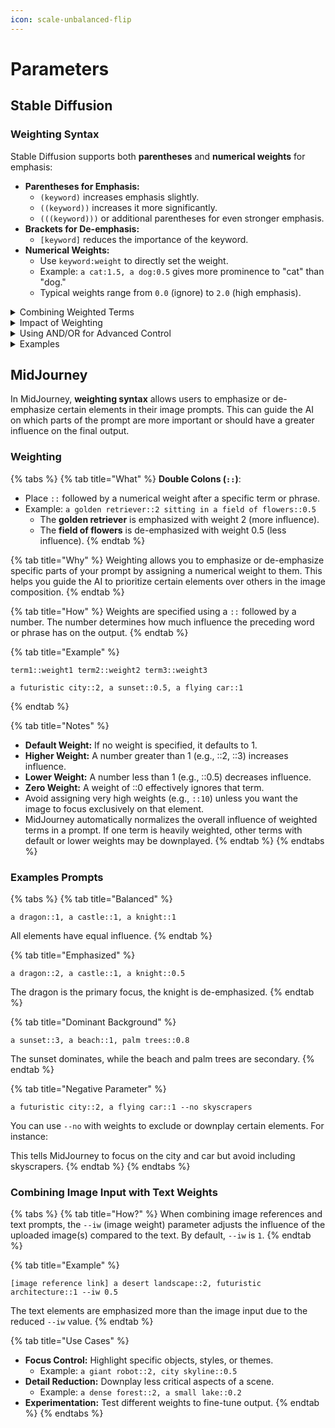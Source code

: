 ```yaml
---
icon: scale-unbalanced-flip
---
```


# Parameters

## Stable Diffusion

### **Weighting Syntax**

Stable Diffusion supports both **parentheses** and **numerical weights** for emphasis:

* **Parentheses for Emphasis:**
  * `(keyword)` increases emphasis slightly.
  * `((keyword))` increases it more significantly.
  * `(((keyword)))` or additional parentheses for even stronger emphasis.
* **Brackets for De-emphasis:**
  * `[keyword]` reduces the importance of the keyword.
* **Numerical Weights:**
  * Use `keyword:weight` to directly set the weight.
  * Example: `a cat:1.5, a dog:0.5` gives more prominence to "cat" than "dog."
  * Typical weights range from `0.0` (ignore) to `2.0` (high emphasis).

<details>

<summary>Combining Weighted Terms</summary>

Stable Diffusion allows complex prompts with weighted phrases:

*   **Example Prompt:**

    {% code overflow="wrap" %}
    ```
    A beautiful ((sunset over the ocean)):1.5, [a city skyline]:0.7, colorful skies:1.2
    ```
    {% endcode %}

    * This prioritizes the sunset while de-emphasizing the city skyline.

</details>

<details>

<summary>Impact of Weighting</summary>

Weights directly influence the model’s focus, but the results depend on:

* **Model Training Data**: Some concepts or terms may already be prominent or weak due to the dataset.
* **Prompt Complexity**: Overloading the prompt with high-emphasis terms can dilute results.
* **Inherent Ambiguity**: The model interprets prompts probabilistically, so multiple runs might slightly differ.

</details>

<details>

<summary>Using AND/OR for Advanced Control</summary>

You can separate concepts using `AND` for better multi-object composition:

*   **Example:**

    ```
    A futuristic city:1.2 AND a dragon flying in the sky:0.8
    ```

    * This creates a balance between the city and dragon elements

</details>

<details>

<summary>Examples</summary>

*   **Detailed Portrait:**

    {% code overflow="wrap" %}
    ```
    A ((realistic portrait)) of a woman with blue eyes:1.3, wearing a red scarf:1.0 --negative (blurry), (cartoonish)
    ```
    {% endcode %}

-   **Fantasy Scene:**

    {% code overflow="wrap" %}
    ```
    A magical forest with glowing mushrooms:1.5 AND a fairy with delicate wings:1.2 --negative (dark shadows), (low resolution)
    ```
    {% endcode %}

</details>

## MidJourney

In MidJourney, **weighting syntax** allows users to emphasize or de-emphasize certain elements in their image prompts. This can guide the AI on which parts of the prompt are more important or should have a greater influence on the final output.

### **Weighting**

{% tabs %}
{% tab title="What" %}
**Double Colons (`::`)**:

* Place `::` followed by a numerical weight after a specific term or phrase.
* Example: `a golden retriever::2 sitting in a field of flowers::0.5`
  * The **golden retriever** is emphasized with weight 2 (more influence).
  * The **field of flowers** is de-emphasized with weight 0.5 (less influence).
{% endtab %}

{% tab title="Why" %}
Weighting allows you to emphasize or de-emphasize specific parts of your prompt by assigning a numerical weight to them. This helps you guide the AI to prioritize certain elements over others in the image composition.
{% endtab %}

{% tab title="How" %}
Weights are specified using a `::` followed by a number. The number determines how much influence the preceding word or phrase has on the output.
{% endtab %}

{% tab title="Example" %}
```plaintext
term1::weight1 term2::weight2 term3::weight3
```

```plaintext
a futuristic city::2, a sunset::0.5, a flying car::1
```
{% endtab %}

{% tab title="Notes" %}
* **Default Weight:** If no weight is specified, it defaults to 1.&#x20;
* **Higher Weight:** A number greater than 1 (e.g., ::2, ::3) increases influence.&#x20;
* **Lower Weight:** A number less than 1 (e.g., ::0.5) decreases influence.&#x20;
* **Zero Weight:** A weight of ::0 effectively ignores that term.
* Avoid assigning very high weights (e.g., `::10`) unless you want the image to focus exclusively on that element.
* MidJourney automatically normalizes the overall influence of weighted terms in a prompt. If one term is heavily weighted, other terms with default or lower weights may be downplayed.
{% endtab %}
{% endtabs %}

### Examples Prompts

{% tabs %}
{% tab title="Balanced" %}
```
a dragon::1, a castle::1, a knight::1
```

All elements have equal influence.
{% endtab %}

{% tab title="Emphasized" %}
```plaintext
a dragon::2, a castle::1, a knight::0.5
```

The dragon is the primary focus, the knight is de-emphasized.
{% endtab %}

{% tab title="Dominant Background" %}
```plaintext
a sunset::3, a beach::1, palm trees::0.8
```

The sunset dominates, while the beach and palm trees are secondary.
{% endtab %}

{% tab title="Negative Parameter" %}
```plaintext
a futuristic city::2, a flying car::1 --no skyscrapers
```

You can use `--no` with weights to exclude or downplay certain elements. For instance:

This tells MidJourney to focus on the city and car but avoid including skyscrapers.
{% endtab %}
{% endtabs %}

### **Combining Image Input with Text Weights**

{% tabs %}
{% tab title="How?" %}
When combining image references and text prompts, the `--iw` (image weight) parameter adjusts the influence of the uploaded image(s) compared to the text. By default, `--iw` is `1`.
{% endtab %}

{% tab title="Example" %}
```plaintext
[image reference link] a desert landscape::2, futuristic architecture::1 --iw 0.5
```

The text elements are emphasized more than the image input due to the reduced `--iw` value.
{% endtab %}

{% tab title="Use Cases" %}
* **Focus Control:** Highlight specific objects, styles, or themes.
  * Example: `a giant robot::2, city skyline::0.5`
* **Detail Reduction:** Downplay less critical aspects of a scene.
  * Example: `a dense forest::2, a small lake::0.2`
* **Experimentation:** Test different weights to fine-tune output.
{% endtab %}
{% endtabs %}
